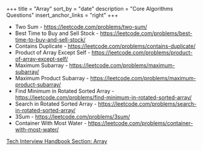 +++
title = "Array"
sort_by = "date"
description = "Core Algorithms Questions"
insert_anchor_links = "right"
+++

- Two Sum - <https://leetcode.com/problems/two-sum/>
- Best Time to Buy and Sell Stock - <https://leetcode.com/problems/best-time-to-buy-and-sell-stock/>
- Contains Duplicate - <https://leetcode.com/problems/contains-duplicate/>
- Product of Array Except Self - <https://leetcode.com/problems/product-of-array-except-self/>
- Maximum Subarray - <https://leetcode.com/problems/maximum-subarray/>
- Maximum Product Subarray - <https://leetcode.com/problems/maximum-product-subarray/>
- Find Minimum in Rotated Sorted Array - <https://leetcode.com/problems/find-minimum-in-rotated-sorted-array/>
- Search in Rotated Sorted Array - <https://leetcode.com/problems/search-in-rotated-sorted-array/>
- 3Sum - <https://leetcode.com/problems/3sum/>
- Container With Most Water - <https://leetcode.com/problems/container-with-most-water/>

[Tech Interview Handbook Section: Array](https://yangshun.github.io/tech-interview-handbook/algorithms/array)
